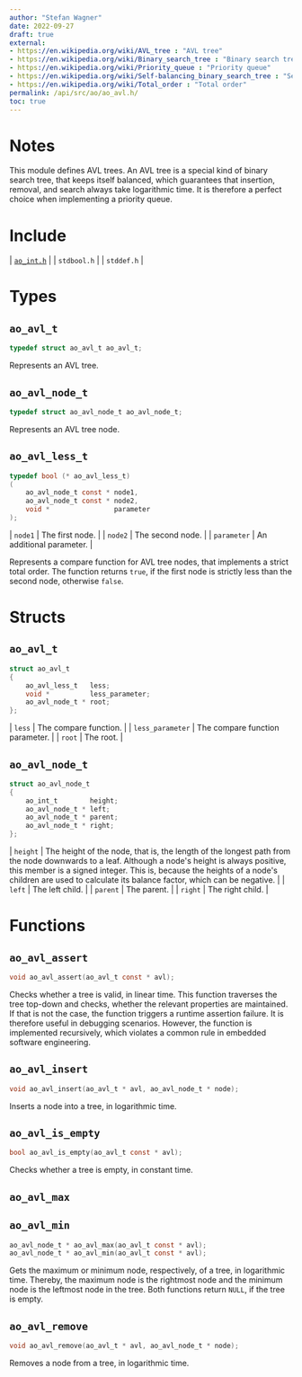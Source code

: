 ```yaml
---
author: "Stefan Wagner"
date: 2022-09-27
draft: true
external:
- https://en.wikipedia.org/wiki/AVL_tree : "AVL tree"
- https://en.wikipedia.org/wiki/Binary_search_tree : "Binary search tree"
- https://en.wikipedia.org/wiki/Priority_queue : "Priority queue"
- https://en.wikipedia.org/wiki/Self-balancing_binary_search_tree : "Self-balancing binary search tree"
- https://en.wikipedia.org/wiki/Total_order : "Total order"
permalink: /api/src/ao/ao_avl.h/
toc: true
---
```


# Notes

This module defines AVL trees. An AVL tree is a special kind of binary search tree, that keeps itself balanced, which guarantees that insertion, removal, and search always take logarithmic time. It is therefore a perfect choice when implementing a priority queue.

# Include

| [`ao_int.h`](ao_int.h.md) |
| `stdbool.h` |
| `stddef.h` |

# Types

## `ao_avl_t`

```c
typedef struct ao_avl_t ao_avl_t;
```

Represents an AVL tree.

## `ao_avl_node_t`

```c
typedef struct ao_avl_node_t ao_avl_node_t;
```

Represents an AVL tree node.

## `ao_avl_less_t`

```c
typedef bool (* ao_avl_less_t)
(
    ao_avl_node_t const * node1,
    ao_avl_node_t const * node2,
    void *                parameter
);
```

| `node1` | The first node. |
| `node2` | The second node. |
| `parameter` | An additional parameter. |

Represents a compare function for AVL tree nodes, that implements a strict total order. The function returns `true`, if the first node is strictly less than the second node, otherwise `false`.

# Structs

## `ao_avl_t`

```c
struct ao_avl_t
{
    ao_avl_less_t   less;
    void *          less_parameter;
    ao_avl_node_t * root;
};
```

| `less` | The compare function. |
| `less_parameter` | The compare function parameter. |
| `root` | The root. |

## `ao_avl_node_t`

```c
struct ao_avl_node_t
{
    ao_int_t        height;
    ao_avl_node_t * left;
    ao_avl_node_t * parent;
    ao_avl_node_t * right;
};
```

| `height` | The height of the node, that is, the length of the longest path from the node downwards to a leaf. Although a node's height is always positive, this member is a signed integer. This is, because the heights of a node's children are used to calculate its balance factor, which can be negative. |
| `left` | The left child. |
| `parent` | The parent. |
| `right` | The right child. |

# Functions

## `ao_avl_assert`

```c
void ao_avl_assert(ao_avl_t const * avl);
```

Checks whether a tree is valid, in linear time. This function traverses the tree top-down and checks, whether the relevant properties are maintained. If that is not the case, the function triggers a runtime assertion failure. It is therefore useful in debugging scenarios. However, the function is implemented recursively, which violates a common rule in embedded software engineering.

## `ao_avl_insert`

```c
void ao_avl_insert(ao_avl_t * avl, ao_avl_node_t * node);
```

Inserts a node into a tree, in logarithmic time.

## `ao_avl_is_empty`

```c
bool ao_avl_is_empty(ao_avl_t const * avl);
```

Checks whether a tree is empty, in constant time.

## `ao_avl_max`
## `ao_avl_min`

```c
ao_avl_node_t * ao_avl_max(ao_avl_t const * avl);
ao_avl_node_t * ao_avl_min(ao_avl_t const * avl);
```

Gets the maximum or minimum node, respectively, of a tree, in logarithmic time. Thereby, the maximum node is the rightmost node and the minimum node is the leftmost node in the tree. Both functions return `NULL`, if the tree is empty.

## `ao_avl_remove`

```c
void ao_avl_remove(ao_avl_t * avl, ao_avl_node_t * node);
```

Removes a node from a tree, in logarithmic time.
